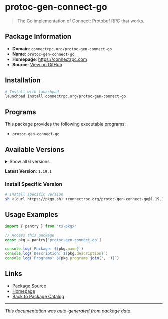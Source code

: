 # protoc-gen-connect-go

> The Go implementation of Connect: Protobuf RPC that works.

## Package Information

- **Domain**: `connectrpc.org/protoc-gen-connect-go`
- **Name**: `protoc-gen-connect-go`
- **Homepage**: https://connectrpc.com
- **Source**: [View on GitHub](https://github.com/pkgxdev/pantry/tree/main/projects/connectrpc.org/protoc-gen-connect-go/package.yml)

## Installation

```bash
# Install with launchpad
launchpad install connectrpc.org/protoc-gen-connect-go
```

## Programs

This package provides the following executable programs:

- `protoc-gen-connect-go`

## Available Versions

<details>
<summary>Show all 6 versions</summary>

- `1.19.1`, `1.19.0`, `1.18.1`, `1.18.0`, `1.17.0`
- `1.16.2`

</details>

**Latest Version**: `1.19.1`

### Install Specific Version

```bash
# Install specific version
sh <(curl https://pkgx.sh) +connectrpc.org/protoc-gen-connect-go@1.19.1 -- $SHELL -i
```

## Usage Examples

```typescript
import { pantry } from 'ts-pkgx'

// Access this package
const pkg = pantry['protoc-gen-connect-go']

console.log(`Package: ${pkg.name}`)
console.log(`Description: ${pkg.description}`)
console.log(`Programs: ${pkg.programs.join(', ')}`)
```

## Links

- [Package Source](https://github.com/pkgxdev/pantry/tree/main/projects/connectrpc.org/protoc-gen-connect-go/package.yml)
- [Homepage](https://connectrpc.com)
- [Back to Package Catalog](../../../package-catalog.md)

---

*This documentation was auto-generated from package data.*
